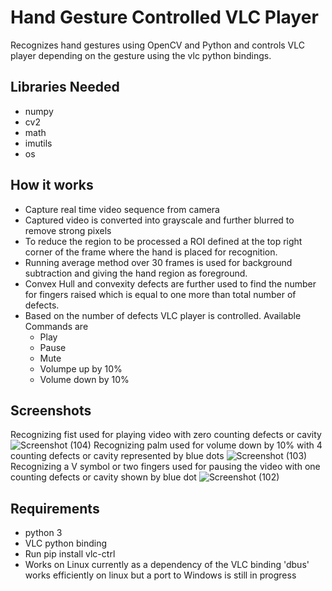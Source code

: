 # Hand Gesture Controlled VLC Player #
Recognizes hand gestures using OpenCV and Python and controls VLC player depending on the gesture using the vlc python bindings.
## Libraries Needed ##
- numpy
- cv2
- math
- imutils
- os
## How it works ##
- Capture real time video sequence from camera
- Captured video is converted into grayscale and further blurred to remove strong pixels
- To reduce the region to be processed a ROI defined at the top right corner of the frame where the hand is placed for recognition.
- Running average method over 30 frames is used for background subtraction and giving the hand region as foreground. 
- Convex Hull and convexity defects are further used to find the number for fingers raised which is equal to one more than total number of defects.
- Based on the number of defects VLC player is controlled. Available Commands are
  - Play 
  - Pause 
  - Mute 
  - Volumpe up by 10%
  - Volume down by 10%
## Screenshots ##
Recognizing fist used for playing video with zero counting defects or cavity
![Screenshot (104)](https://user-images.githubusercontent.com/51263342/88828475-eb636900-d1e8-11ea-8aa7-52a13efe5e77.png)
Recognizing palm used for volume down by 10%  with 4 counting defects or cavity represented by blue dots
![Screenshot (103)](https://user-images.githubusercontent.com/51263342/88828440-df77a700-d1e8-11ea-9c27-c5367958e36f.png)
Recognizing a V symbol or two fingers used for pausing the video with one counting defects or cavity shown by blue dot
![Screenshot (102)](https://user-images.githubusercontent.com/51263342/88828413-d71f6c00-d1e8-11ea-8639-f3bd158854df.png)
## Requirements ##
- python 3
- VLC python binding
 - Run pip install vlc-ctrl
- Works on Linux currently as a dependency of the VLC binding 'dbus' works efficiently on linux but a port to Windows is still in progress 
